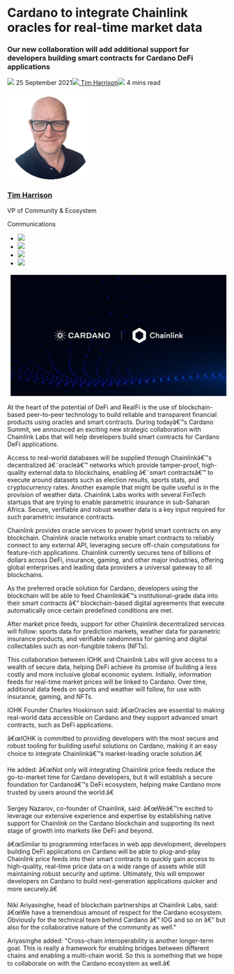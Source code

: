 # Cardano to integrate Chainlink oracles for real-time market data
### **Our new collaboration will add additional support for developers building smart contracts for Cardano DeFi applications**
![](img/2021-09-25-cardano-to-integrate-chainlink-oracles-for-real-time-market-data.002.png) 25 September 2021![](img/2021-09-25-cardano-to-integrate-chainlink-oracles-for-real-time-market-data.002.png)[ Tim Harrison](tmp//en/blog/authors/tim-harrison/page-1/)![](img/2021-09-25-cardano-to-integrate-chainlink-oracles-for-real-time-market-data.003.png) 4 mins read

![Tim Harrison](img/2021-09-25-cardano-to-integrate-chainlink-oracles-for-real-time-market-data.004.png)[](tmp//en/blog/authors/tim-harrison/page-1/)
### [**Tim Harrison**](tmp//en/blog/authors/tim-harrison/page-1/)
VP of Community & Ecosystem

Communications

- ![](img/2021-09-25-cardano-to-integrate-chainlink-oracles-for-real-time-market-data.005.png)[](mailto:tim.harrison@iohk.io "Email")
- ![](img/2021-09-25-cardano-to-integrate-chainlink-oracles-for-real-time-market-data.006.png)[](https://uk.linkedin.com/in/timbharrison "LinkedIn")
- ![](img/2021-09-25-cardano-to-integrate-chainlink-oracles-for-real-time-market-data.007.png)[](https://twitter.com/timbharrison "Twitter")
- ![](img/2021-09-25-cardano-to-integrate-chainlink-oracles-for-real-time-market-data.008.png)[](https://github.com/timbharrison "GitHub")

![Cardano to integrate Chainlink oracles for real-time market data](img/2021-09-25-cardano-to-integrate-chainlink-oracles-for-real-time-market-data.009.jpeg)

At the heart of the potential of DeFi and RealFi is the use of blockchain-based peer-to-peer technology to build reliable and transparent financial products using oracles and smart contracts. During todayâ€™s Cardano Summit, we announced an exciting new strategic collaboration with Chainlink Labs that will help developers build smart contracts for Cardano DeFi applications.

Access to real-world databases will be supplied through Chainlinkâ€™s decentralized â€˜oracleâ€™ networks which provide tamper-proof, high-quality external data to blockchains, enabling â€˜smart contractsâ€™ to execute around datasets such as election results, sports stats, and cryptocurrency rates. Another example that might be quite useful is in the provision of weather data. Chainlink Labs works with several FinTech startups that are trying to enable parametric insurance in sub-Saharan Africa. Secure, verifiable and robust weather data is a key input required for such parametric insurance contracts.

Chainlink provides oracle services to power hybrid smart contracts on any blockchain. Chainlink oracle networks enable smart contracts to reliably connect to any external API, leveraging secure off-chain computations for feature-rich applications. Chainlink currently secures tens of billions of dollars across DeFi, insurance, gaming, and other major industries, offering global enterprises and leading data providers a universal gateway to all blockchains.

As the preferred oracle solution for Cardano, developers using the blockchain will be able to feed Chainlinkâ€™s institutional-grade data into their smart contracts â€“ blockchain-based digital agreements that execute automatically once certain predefined conditions are met.

After market price feeds, support for other Chainlink decentralized services will follow: sports data for prediction markets, weather data for parametric insurance products, and verifiable randomness for gaming and digital collectables such as non-fungible tokens (NFTs). 

This collaboration between IOHK and Chainlink Labs will give access to a wealth of secure data, helping DeFi achieve its promise of building a less costly and more inclusive global economic system. Initially, information feeds for real-time market prices will be linked to Cardano. Over time, additional data feeds on sports and weather will follow, for use with insurance, gaming, and NFTs.

IOHK Founder Charles Hoskinson said: â€œOracles are essential to making real-world data accessible on Cardano and they support advanced smart contracts, such as DeFi applications. 

â€œIOHK is committed to providing developers with the most secure and robust tooling for building useful solutions on Cardano, making it an easy choice to integrate Chainlinkâ€™s market-leading oracle solution.â€ 

He added: â€œNot only will integrating Chainlink price feeds reduce the go-to-market time for Cardano developers, but it will establish a secure foundation for Cardanoâ€™s DeFi ecosystem, helping make Cardano more trusted by users around the world.â€ 

Sergey Nazarov, co-founder of Chainlink, said: â€œWeâ€™re excited to leverage our extensive experience and expertise by establishing native support for Chainlink on the Cardano blockchain and supporting its next stage of growth into markets like DeFi and beyond.

â€œSimilar to programming interfaces in web app development, developers building DeFi applications on Cardano will be able to plug-and-play Chainlink price feeds into their smart contracts to quickly gain access to high-quality, real-time price data on a wide range of assets while still maintaining robust security and uptime. Ultimately, this will empower developers on Cardano to build next-generation applications quicker and more securely.â€

Niki Ariyasinghe, head of blockchain partnerships at Chainlink Labs, said: â€œWe have a tremendous amount of respect for the Cardano ecosystem. Obviously for the technical team behind Cardano â€“ IOG and so on â€“ but also for the collaborative nature of the community as well." 

Ariyasinghe added: "Cross-chain interoperability is another longer-term goal. This is really a framework for enabling bridges between different chains and enabling a multi-chain world. So this is something that we hope to collaborate on with the Cardano ecosystem as well.â€
